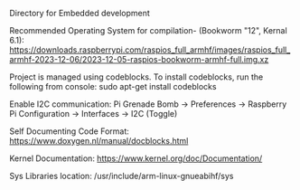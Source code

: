 Directory for Embedded development

Recommended Operating System for compilation- (Bookworm "12", Kernal 6.1):
https://downloads.raspberrypi.com/raspios_full_armhf/images/raspios_full_armhf-2023-12-06/2023-12-05-raspios-bookworm-armhf-full.img.xz

Project is managed using codeblocks.
To install codeblocks, run the following from console:
sudo apt-get install codeblocks

Enable I2C communication:
Pi Grenade Bomb -> Preferences -> Raspberry Pi Configuration -> Interfaces -> I2C (Toggle)

Self Documenting Code Format:
https://www.doxygen.nl/manual/docblocks.html

Kernel Documentation:
https://www.kernel.org/doc/Documentation/

Sys Libraries location:
/usr/include/arm-linux-gnueabihf/sys
